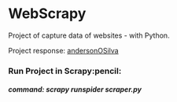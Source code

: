 # WebScrapy
Project of capture data of websites - with Python.


Project response: [andersonOSilva](https://github.com/andersonOSilva)

<H3> Run Project in Scrapy:pencil:
  <h5> command: scrapy runspider scraper.py
